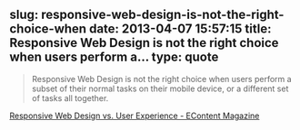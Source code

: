 slug: responsive-web-design-is-not-the-right-choice-when
date: 2013-04-07 15:57:15
title: Responsive Web Design is not the right choice when users perform a...
type: quote
---

> Responsive Web Design is not the right choice when users perform a subset of their normal tasks on their mobile device, or a different set of tasks all together.

[Responsive Web Design vs. User Experience - EContent Magazine](http://www.econtentmag.com/Articles/News/News-Feature/Responsive-Web-Design-vs.-User-Experience-87202.htm)
